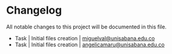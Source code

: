 # Changelog

All notable changes to this project will be documented in this file.

- Task | Initial files creation | miguelval@unisabana.edu.co
- Task | Initial files creation | angelicamaru@unisabana.edu.co
